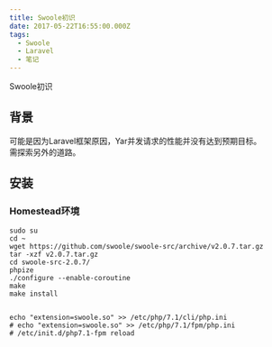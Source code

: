 ```yaml
---
title: Swoole初识
date: 2017-05-22T16:55:00.000Z
tags:
  - Swoole
  - Laravel
  - 笔记
---
```


Swoole初识

<!-- MORE -->
## 背景  
可能是因为Laravel框架原因，Yar并发请求的性能并没有达到预期目标。  
需探索另外的道路。  

## 安装  
### Homestead环境  
```
sudo su
cd ~
wget https://github.com/swoole/swoole-src/archive/v2.0.7.tar.gz
tar -xzf v2.0.7.tar.gz
cd swoole-src-2.0.7/
phpize
./configure --enable-coroutine
make
make install


echo "extension=swoole.so" >> /etc/php/7.1/cli/php.ini
# echo "extension=swoole.so" >> /etc/php/7.1/fpm/php.ini
# /etc/init.d/php7.1-fpm reload
```
